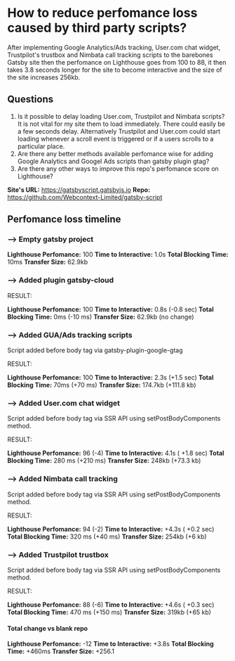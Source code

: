 # How to reduce perfomance loss caused by third party scripts?

After implementing Google Analytics/Ads tracking, User.com chat widget, Trustpilot's trustbox and Nimbata call tracking scripts to the barebones Gatsby site then the perfomance on Lighthouse goes from 100 to 88, it then takes 3.8 seconds longer for the site to become interactive and the size of the site increases 256kb.

## Questions

1. Is it possible to delay loading User.com, Trustpilot and Nimbata scripts? It is not vital for my site them to load immediately. There could easily be a few seconds delay. Alternatively Trustpilot and User.com could start loading whenever a scroll event is triggered or if a users scrolls to a particular place.
2. Are there any better methods available perfomance wise for adding Google Analytics and Googel Ads scripts than gatsby plugin gtag?
3. Are there any other ways to improve this repo's perfomance score on Lighthouse?

**Site's URL:** https://gatsbyscript.gatsbyjs.io
**Repo:** https://github.com/Webcontext-Limited/gatsby-script

## Perfomance loss timeline

### --> Empty gatsby project

**Lighthouse Perfomance:** 100
**Time to Interactive:** 1.0s
**Total Blocking Time:** 10ms
**Transfer Size:** 62.9kb

### --> Added plugin gatsby-cloud

RESULT:

**Lighthouse Perfomance:** 100
**Time to Interactive:** 0.8s (-0.8 sec)
**Total Blocking Time:** 0ms (-10 ms)
**Transfer Size:** 62.9kb (no change)

### --> Added GUA/Ads tracking scripts

Script added before body tag via gatsby-plugin-google-gtag

RESULT:

**Lighthouse Perfomance:** 100
**Time to Interactive:** 2.3s (+1.5 sec)
**Total Blocking Time:** 70ms (+70 ms)
**Transfer Size:** 174.7kb (+111.8 kb)

### --> Added User.com chat widget

Script added before body tag via SSR API using setPostBodyComponents method.

RESULT:

**Lighthouse Perfomance:** 96 (-4)
**Time to Interactive:** 4.1s ( +1.8 sec)
**Total Blocking Time:** 280 ms (+210 ms)
**Transfer Size:** 248kb (+73.3 kb)

### --> Added Nimbata call tracking

Script added before body tag via SSR API using setPostBodyComponents method.

RESULT:

**Lighthouse Perfomance:** 94 (-2)
**Time to Interactive:** +4.3s ( +0.2 sec)
**Total Blocking Time:** 320 ms (+40 ms)
**Transfer Size:** 254kb (+6 kb)

### --> Added Trustpilot trustbox

Script added before body tag via SSR API using setPostBodyComponents method.

RESULT:

**Lighthouse Perfomance:** 88 (-6)
**Time to Interactive:** +4.6s ( +0.3 sec)
**Total Blocking Time:** 470 ms (+150 ms)
**Transfer Size:** 319kb (+65 kb)

#### Total change vs blank repo

**Lighthouse Perfomance:** -12
**Time to Interactive:** +3.8s
**Total Blocking Time:** +460ms
**Transfer Size:** +256.1
